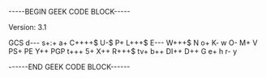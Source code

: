 -----BEGIN GEEK CODE BLOCK-----

Version: 3.1

GCS d--- s+:+ a+ C++++$ U-$ P+ L+++$ E--- W+++$ N o+ K- w O- M+ V PS+ PE Y++ PGP t+++ 5+ X++ R+++$ tv+ b++ DI++ D++ G e+ h r- y

------END GEEK CODE BLOCK------

<!--
**dbaron-gamedev/dbaron-gamedev** is a ✨ _special_ ✨ repository because its `README.md` (this file) appears on your GitHub profile.

Here are some ideas to get you started:

- 🔭 I’m currently working on ...
- 🌱 I’m currently learning ...
- 👯 I’m looking to collaborate on ...
- 🤔 I’m looking for help with ...
- 💬 Ask me about ...
- 📫 How to reach me: ...
- ⚡ Fun fact: ...
-->
